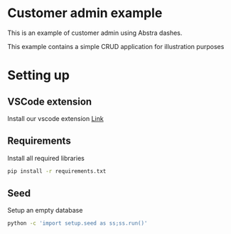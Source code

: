 # Customer admin example

This is an example of customer admin using Abstra dashes.

This example contains a simple CRUD application for illustration purposes

# Setting up

## VSCode extension
Install our vscode extension [Link](https://marketplace.visualstudio.com/items?itemName=abstra.abstraextension)

## Requirements
Install all required libraries
```sh
pip install -r requirements.txt
```

## Seed
Setup an empty database

```sh
python -c 'import setup.seed as ss;ss.run()'
```

